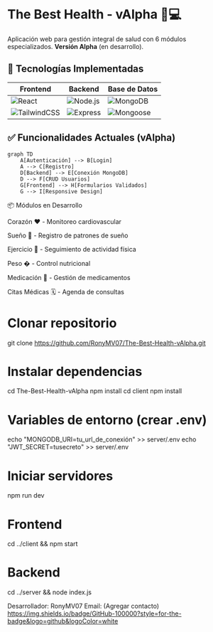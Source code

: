 # The Best Health - vAlpha 🏥💻

Aplicación web para gestión integral de salud con 6 módulos especializados. **Versión Alpha** (en desarrollo).

## 🚀 Tecnologías Implementadas
| Frontend               | Backend              | Base de Datos       |
|------------------------|----------------------|---------------------|
| ![React](https://img.shields.io/badge/React-20232A?style=for-the-badge&logo=react&logoColor=61DAFB) | ![Node.js](https://img.shields.io/badge/Node.js-339933?style=for-the-badge&logo=nodedotjs&logoColor=white) | ![MongoDB](https://img.shields.io/badge/MongoDB-47A248?style=for-the-badge&logo=mongodb&logoColor=white) |
| ![TailwindCSS](https://img.shields.io/badge/Tailwind_CSS-38B2AC?style=for-the-badge&logo=tailwind-css&logoColor=white) | ![Express](https://img.shields.io/badge/Express-000000?style=for-the-badge&logo=express&logoColor=white) | ![Mongoose](https://img.shields.io/badge/Mongoose-880000?style=for-the-badge&logo=mongodb&logoColor=white) |

## ✅ Funcionalidades Actuales (vAlpha)
```mermaid
graph TD
    A[Autenticación] --> B[Login]
    A --> C[Registro]
    D[Backend] --> E[Conexión MongoDB]
    D --> F[CRUD Usuarios]
    G[Frontend] --> H[Formularios Validados]
    G --> I[Responsive Design]
```
📦 Módulos en Desarrollo

Corazón ❤️ - Monitoreo cardiovascular

Sueño 🌙 - Registro de patrones de sueño

Ejercicio 🏃 - Seguimiento de actividad física

Peso � - Control nutricional

Medicación 💊 - Gestión de medicamentos

Citas Médicas 🗓️ - Agenda de consultas

# Clonar repositorio
git clone https://github.com/RonyMV07/The-Best-Health-vAlpha.git

# Instalar dependencias
cd The-Best-Health-vAlpha
npm install
cd client
npm install

# Variables de entorno (crear .env)
echo "MONGODB_URI=tu_url_de_conexión" >> server/.env
echo "JWT_SECRET=tusecreto" >> server/.env

# Iniciar servidores
npm run dev  
# Frontend
cd ../client && npm start  

# Backend
cd ../server && node index.js

Desarrollador: RonyMV07
Email: (Agregar contacto)
https://img.shields.io/badge/GitHub-100000?style=for-the-badge&logo=github&logoColor=white
